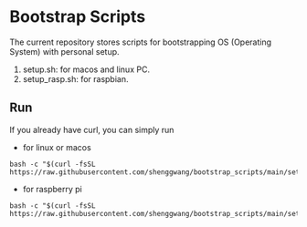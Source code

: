 # Bootstrap Scripts

The current repository stores scripts for bootstrapping OS (Operating System) with personal setup.

1. setup.sh: for macos and linux PC.
1. setup_rasp.sh: for raspbian.

## Run
If you already have curl, you can simply run
* for linux or macos
```shell
bash -c "$(curl -fsSL https://raw.githubusercontent.com/shenggwang/bootstrap_scripts/main/setup.sh)"
```
* for raspberry pi
```shell
bash -c "$(curl -fsSL https://raw.githubusercontent.com/shenggwang/bootstrap_scripts/main/setup_rasp.sh)"
```
